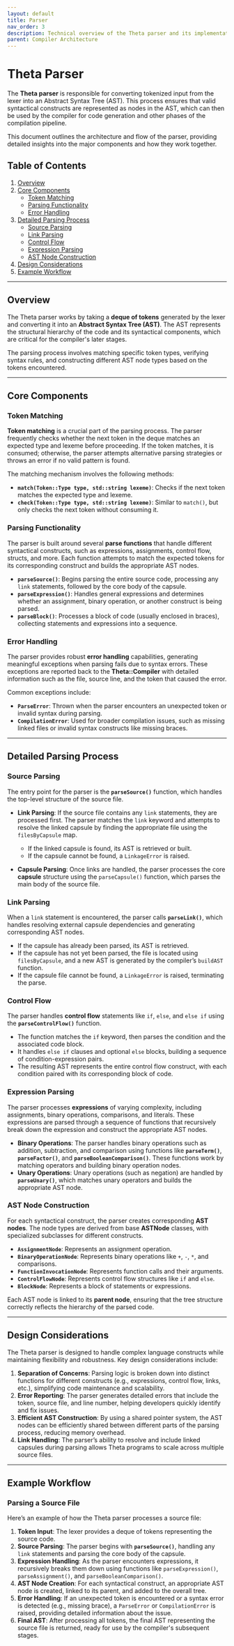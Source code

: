 ```yaml
---
layout: default
title: Parser
nav_order: 3
description: Technical overview of the Theta parser and its implementation details.
parent: Compiler Architecture
---
```


# Theta Parser

The **Theta parser** is responsible for converting tokenized input from the lexer into an Abstract Syntax Tree (AST). This process ensures that valid syntactical constructs are represented as nodes in the AST, which can then be used by the compiler for code generation and other phases of the compilation pipeline.

This document outlines the architecture and flow of the parser, providing detailed insights into the major components and how they work together.

## Table of Contents
1. [Overview](#overview)
2. [Core Components](#core-components)
   - [Token Matching](#token-matching)
   - [Parsing Functionality](#parsing-functionality)
   - [Error Handling](#error-handling)
3. [Detailed Parsing Process](#detailed-parsing-process)
   - [Source Parsing](#source-parsing)
   - [Link Parsing](#link-parsing)
   - [Control Flow](#control-flow)
   - [Expression Parsing](#expression-parsing)
   - [AST Node Construction](#ast-node-construction)
4. [Design Considerations](#design-considerations)
5. [Example Workflow](#example-workflow)

---

## Overview

The Theta parser works by taking a **deque of tokens** generated by the lexer and converting it into an **Abstract Syntax Tree (AST)**. The AST represents the structural hierarchy of the code and its syntactical components, which are critical for the compiler's later stages. 

The parsing process involves matching specific token types, verifying syntax rules, and constructing different AST node types based on the tokens encountered.

---

## Core Components

### Token Matching

**Token matching** is a crucial part of the parsing process. The parser frequently checks whether the next token in the deque matches an expected type and lexeme before proceeding. If the token matches, it is consumed; otherwise, the parser attempts alternative parsing strategies or throws an error if no valid pattern is found.

The matching mechanism involves the following methods:
- **`match(Token::Type type, std::string lexeme)`**: Checks if the next token matches the expected type and lexeme.
- **`check(Token::Type type, std::string lexeme)`**: Similar to `match()`, but only checks the next token without consuming it.

### Parsing Functionality

The parser is built around several **parse functions** that handle different syntactical constructs, such as expressions, assignments, control flow, structs, and more. Each function attempts to match the expected tokens for its corresponding construct and builds the appropriate AST nodes.

- **`parseSource()`**: Begins parsing the entire source code, processing any `link` statements, followed by the core body of the capsule.
- **`parseExpression()`**: Handles general expressions and determines whether an assignment, binary operation, or another construct is being parsed.
- **`parseBlock()`**: Processes a block of code (usually enclosed in braces), collecting statements and expressions into a sequence.

### Error Handling

The parser provides robust **error handling** capabilities, generating meaningful exceptions when parsing fails due to syntax errors. These exceptions are reported back to the **Theta::Compiler** with detailed information such as the file, source line, and the token that caused the error.

Common exceptions include:
- **`ParseError`**: Thrown when the parser encounters an unexpected token or invalid syntax during parsing.
- **`CompilationError`**: Used for broader compilation issues, such as missing linked files or invalid syntax constructs like missing braces.

---

## Detailed Parsing Process

### Source Parsing

The entry point for the parser is the **`parseSource()`** function, which handles the top-level structure of the source file.

- **Link Parsing**: If the source file contains any `link` statements, they are processed first. The parser matches the `link` keyword and attempts to resolve the linked capsule by finding the appropriate file using the `filesByCapsule` map.
  - If the linked capsule is found, its AST is retrieved or built.
  - If the capsule cannot be found, a `LinkageError` is raised.

- **Capsule Parsing**: Once links are handled, the parser processes the core **capsule** structure using the `parseCapsule()` function, which parses the main body of the source file.

### Link Parsing

When a `link` statement is encountered, the parser calls **`parseLink()`**, which handles resolving external capsule dependencies and generating corresponding AST nodes.

- If the capsule has already been parsed, its AST is retrieved.
- If the capsule has not yet been parsed, the file is located using `filesByCapsule`, and a new AST is generated by the compiler’s `buildAST` function.
- If the capsule file cannot be found, a `LinkageError` is raised, terminating the parse.

### Control Flow

The parser handles **control flow** statements like `if`, `else`, and `else if` using the **`parseControlFlow()`** function.

- The function matches the `if` keyword, then parses the condition and the associated code block.
- It handles `else if` clauses and optional `else` blocks, building a sequence of condition-expression pairs.
- The resulting AST represents the entire control flow construct, with each condition paired with its corresponding block of code.

### Expression Parsing

The parser processes **expressions** of varying complexity, including assignments, binary operations, comparisons, and literals. These expressions are parsed through a sequence of functions that recursively break down the expression and construct the appropriate AST nodes.

- **Binary Operations**: The parser handles binary operations such as addition, subtraction, and comparison using functions like **`parseTerm()`**, **`parseFactor()`**, and **`parseBooleanComparison()`**. These functions work by matching operators and building binary operation nodes.
- **Unary Operations**: Unary operations (such as negation) are handled by **`parseUnary()`**, which matches unary operators and builds the appropriate AST node.

### AST Node Construction

For each syntactical construct, the parser creates corresponding **AST nodes**. The node types are derived from base **ASTNode** classes, with specialized subclasses for different constructs.

- **`AssignmentNode`**: Represents an assignment operation.
- **`BinaryOperationNode`**: Represents binary operations like `+`, `-`, `*`, and comparisons.
- **`FunctionInvocationNode`**: Represents function calls and their arguments.
- **`ControlFlowNode`**: Represents control flow structures like `if` and `else`.
- **`BlockNode`**: Represents a block of statements or expressions.

Each AST node is linked to its **parent node**, ensuring that the tree structure correctly reflects the hierarchy of the parsed code.

---

## Design Considerations

The Theta parser is designed to handle complex language constructs while maintaining flexibility and robustness. Key design considerations include:

1. **Separation of Concerns**: Parsing logic is broken down into distinct functions for different constructs (e.g., expressions, control flow, links, etc.), simplifying code maintenance and scalability.
2. **Error Reporting**: The parser generates detailed errors that include the token, source file, and line number, helping developers quickly identify and fix issues.
3. **Efficient AST Construction**: By using a shared pointer system, the AST nodes can be efficiently shared between different parts of the parsing process, reducing memory overhead.
4. **Link Handling**: The parser’s ability to resolve and include linked capsules during parsing allows Theta programs to scale across multiple source files.

---

## Example Workflow

### Parsing a Source File

Here’s an example of how the Theta parser processes a source file:

1. **Token Input**: The lexer provides a deque of tokens representing the source code.
2. **Source Parsing**: The parser begins with **`parseSource()`**, handling any `link` statements and parsing the core body of the capsule.
3. **Expression Handling**: As the parser encounters expressions, it recursively breaks them down using functions like `parseExpression()`, `parseAssignment()`, and `parseBooleanComparison()`.
4. **AST Node Creation**: For each syntactical construct, an appropriate AST node is created, linked to its parent, and added to the overall tree.
5. **Error Handling**: If an unexpected token is encountered or a syntax error is detected (e.g., missing brace), a `ParseError` or `CompilationError` is raised, providing detailed information about the issue.
6. **Final AST**: After processing all tokens, the final AST representing the source file is returned, ready for use by the compiler's subsequent stages.

